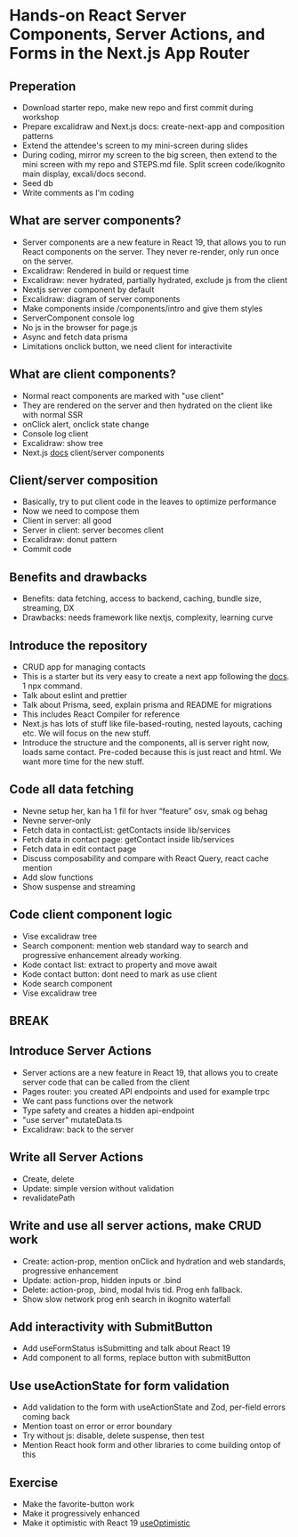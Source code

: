 # Hands-on React Server Components, Server Actions, and Forms in the Next.js App Router

## Preperation

- Download starter repo, make new repo and first commit during workshop
- Prepare excalidraw and Next.js docs: create-next-app and composition patterns
- Extend the attendee's screen to my mini-screen during slides
- During coding, mirror my screen to the big screen, then extend to the mini screen with my repo and STEPS.md file. Split screen code/ikognito main display, excali/docs second.
- Seed db
- Write comments as I'm coding

## What are server components?

- Server components are a new feature in React 19, that allows you to run React components on the server. They never re-render, only run once on the server.
- Excalidraw: Rendered in build or request time
- Excalidraw: never hydrated, partially hydrated, exclude js from the client
- Nextjs server component by default
- Excalidraw: diagram of server components
- Make components inside /components/intro and give them styles
- ServerComponent console log
- No js in the browser for page.js
- Async and fetch data prisma
- Limitations onclick button, we need client for interactivite

## What are client components?

- Normal react components are marked with "use client"
- They are rendered on the server and then hydrated on the client like with normal SSR
- onClick alert, onclick state change
- Console log client
- Excalidraw: show tree
- Next.js [docs](https://nextjs.org/docs/app/building-your-application/rendering/composition-patterns
) client/server components

## Client/server composition

- Basically, try to put client code in the leaves to optimize performance
- Now we need to compose them
- Client in server: all good
- Server in client: server becomes client
- Excalidraw: donut pattern
- Commit code

## Benefits and drawbacks

- Benefits: data fetching, access to backend, caching, bundle size, streaming, DX
- Drawbacks: needs framework like nextjs, complexity, learning curve

## Introduce the repository

- CRUD app for managing contacts
- This is a starter but its very easy to create a next app following the [docs](https://nextjs.org/docs/app/api-reference/create-next-app). 1 npx command.
- Talk about eslint and prettier
- Talk about Prisma, seed, explain prisma and README for migrations
- This includes React Compiler for reference
- Next.js has lots of stuff like file-based-routing, nested layouts, caching etc. We will focus on the new stuff.
- Introduce the structure and the components, all is server right now, loads same contact. Pre-coded because this is just react and html. We want more time for the new stuff.

## Code all data fetching

- Nevne setup her, kan ha 1 fil for hver “feature” osv, smak og behag
- Nevne server-only
- Fetch data in contactList: getContacts inside lib/services
- Fetch data in contact page: getContact inside lib/services
- Fetch data in edit contact page
- Discuss composability and compare with React Query, react cache mention
- Add slow functions
- Show suspense and streaming

## Code client component logic

- Vise excalidraw tree
- Search component: mention web standard way to search and progressive enhancement already working.
- Kode contact list: extract to property and move await
- Kode contact button: dont need to mark as use client
- Kode search component
- Vise excalidraw tree

## BREAK

## Introduce Server Actions

- Server actions are a new feature in React 19, that allows you to create server code that can be called from the client
- Pages router: you created API endpoints and used for example trpc
- We cant pass functions over the network
- Type safety and creates a hidden api-endpoint
- "use server" mutateData.ts
- Excalidraw: back to the server

## Write all Server Actions

- Create, delete
- Update: simple version without validation
- revalidatePath

## Write and use all server actions, make CRUD work

- Create: action-prop, mention onClick and hydration and web standards, progressive enhancement
- Update: action-prop, hidden inputs or .bind
- Delete: action-prop, .bind, modal hvis tid. Prog enh fallback.
- Show slow network prog enh search in ikognito waterfall

## Add interactivity with SubmitButton

- Add useFormStatus isSubmitting and talk about React 19
- Add component to all forms, replace button with submitButton

## Use useActionState for form validation

- Add validation to the form with useActionState and Zod, per-field errors coming back
- Mention toast on error or error boundary
- Try without js: disable, delete suspense, then test
- Mention React hook form and other libraries to come building ontop of this

## Exercise

- Make the favorite-button work
- Make it progressively enhanced
- Make it optimistic with React 19 [useOptimistic](https://react.dev/reference/react/useOptimistic)
